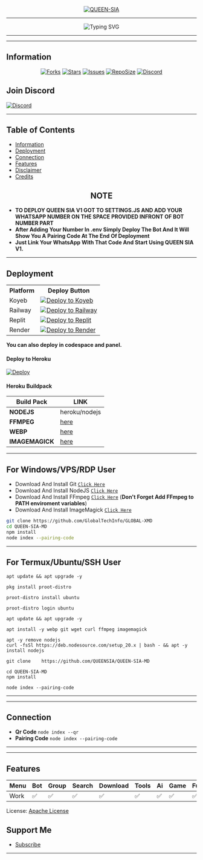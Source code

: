 <p align="center">  
  <a href="https://youtu.be/GKHazA8e2oQ">
    <img alt="QUEEN-SIA" src="https://files.catbox.moe/tpa8yo.jpg">
  </a>
</p>

----

 <p align="center">
  <img src="https://readme-typing-svg.demolab.com?font=Orbitron&weight=600&size=24&duration=4000&pause=1000&color=FF0000&center=true&vCenter=true&width=500&lines=QUEEN+SIA+V1+WHATSAPP+BOT;MULTI-DEVICE;POWERED+BY+TYLORWHITE+AND+SNAKEEYES;FAST++SECURE++RELIABLE" alt="Typing SVG"/>
</p>

----
----

## Information

<div align="center">
<a href="https://github.com/QUEENSIA/QUEEN-SIA-MD/network/members"><img title="Forks" src="https://img.shields.io/github/forks/QUEENSIA/QUEEN-SIA-MD?label=Forks&color=blue&style=flat-square"></a>
<a href="https://github.com/QUEENSIA/QUEEN-SIA-MD/stargazers"><img title="Stars" src="https://img.shields.io/github/stars/QUEENSIA/QUEEN-SIA-MD?label=Stars&color=yellow&style=flat-square"></a>
<a href="https://github.com/QUEENSIA/QUEEN-SIA-MD/issues"><img title="Issues" src="https://img.shields.io/github/issues/QUEENSIA/QUEEN-SIA-MD?label=Issues&color=success&style=flat-square"></a>
<a href="https://github.com/QUEENSIA/QUEEN-SIA-MD/repo-size"><img title="RepoSize" src="https://img.shields.io/github/repo-size/QUEENSIA/QUEEN-SIA-MD?label=RepoSize&color=success&style=flat-square"></a>
  <a href="https://discord.gg/fZ7MVJM9sq">
  <img title="Join our Discord" src="https://img.shields.io/discord/1391898062494105752?label=Discord&logo=discord&logoColor=white&style=flat-square&color=7289DA" alt="Discord">
</a>
</div>

## Join Discord
[![Discord](https://img.shields.io/badge/Discord-5865F2?style=for-the-badge&logo=discord&logoColor=white)](https://discord.gg/fZ7MVJM9sq)

----

## Table of Contents
- [Information](#information)
- [Deployment](#deployment)
- [Connection](#connection)
- [Features](#features)
- [Disclaimer](#disclaimer)
- [Credits](#credits)

<h2 align="center">  NOTE
</h2>

- **TO DEPLOY QUEEN SIA V1 GOT TO SETTINGS.JS AND ADD YOUR WHATSAPP NUMBER ON THE SPACE PROVIDED INFRONT OF BOT NUMBER PART**
- **After Adding Your Number In .env Simply Deploy The Bot And It Will Show You A Pairing Code At The End Of Deployment**
- **Just Link Your WhatsApp With That Code And Start Using QUEEN SIA V1.**

----

## Deployment
<p align="center">
  <table>
    <tr>
      <th>Platform</th>
      <th>Deploy Button</th>
    </tr>
    <tr>
      <td>Koyeb</td>
      <td>
        <a href="https://app.koyeb.com/services/deploy?type=git&repository=GlobalTechInfo/GLOBAL-XMD&ports=3000">
          <img src="https://img.shields.io/badge/Deploy_to-Koyeb-blueviolet?style=for-the-badge&logo=koyeb&logoColor=white" alt="Deploy to Koyeb">
        </a>
      </td>
    </tr>
    <tr>
      <td>Railway</td>
      <td>
        <a href="https://railway.app/new">
          <img src="https://img.shields.io/badge/Deploy_to-Railway-black?style=for-the-badge&logo=railway&logoColor=white" alt="Deploy to Railway">
        </a>
      </td>
    </tr>
    <tr>
      <td>Replit</td>
      <td>
        <a href="https://repl.it/github/GlobalTechInfo/GLOBAL-XMD">
          <img src="https://img.shields.io/badge/Deploy_to-Replit-orange?style=for-the-badge&logo=replit&logoColor=white" alt="Deploy to Replit">
        </a>
      </td>
    </tr>
    <tr>
      <td>Render</td>
      <td>
        <a href="https://dashboard.render.com/web/new">
          <img src="https://img.shields.io/badge/Deploy_to-Render-brown?style=for-the-badge&logo=render&logoColor=white" alt="Deploy to Render">
        </a>
      </td>
    </tr>
  </table>
</p>

**You can also deploy in codespace and panel.**

#### Deploy to Heroku
[![Deploy](https://www.herokucdn.com/deploy/button.svg)](https://heroku.com/deploy?template=https://github.com/GlobalTechInfo/GLOBAL-XMD)

#### Heroku Buildpack
| Build Pack | LINK |
|--------|--------|
| **NODEJS** | heroku/nodejs |
| **FFMPEG** | [here](https://github.com/jonathanong/heroku-buildpack-ffmpeg-latest) |
| **WEBP** | [here](https://github.com/clhuang/heroku-buildpack-webp-binaries.git) |
| **IMAGEMAGICK** | [here](https://github.com/DuckyTeam/heroku-buildpack-imagemagick) |

----
## For Windows/VPS/RDP User
* Download And Install Git [`Click Here`](https://git-scm.com/downloads)
* Download And Install NodeJS [`Click Here`](https://nodejs.org/en/download)
* Download And Install FFmpeg [`Click Here`](https://ffmpeg.org/download.html) (**Don't Forget Add FFmpeg to PATH enviroment variables**)
* Download And Install ImageMagick [`Click Here`](https://imagemagick.org/script/download.php)

```bash
git clone https://github.com/GlobalTechInfo/GLOBAL-XMD
cd QUEEN-SIA-MD
npm install
node index --pairing-code
```
---

## For Termux/Ubuntu/SSH User
```
apt update && apt upgrade -y
```
```
pkg install proot-distro
```
```
proot-distro install ubuntu
```
```
proot-distro login ubuntu
```
```
apt update && apt upgrade -y
```
```
apt install -y webp git wget curl ffmpeg imagemagick
```
```
apt -y remove nodejs
curl -fsSl https://deb.nodesource.com/setup_20.x | bash - && apt -y install nodejs
```
```
git clone    https://github.com/QUEENSIA/QUEEN-SIA-MD
```
```
cd QUEEN-SIA-MD
npm install
```
```
node index --pairing-code
```

----
----

## Connection

- **Qr Code** `node index --qr`
- **Pairing Code** `node index --pairing-code`
----
----
## Features
| Menu     | Bot | Group | Search | Download | Tools | Ai | Game | Fun | Owner |
| -------- | --- | ----- | ------ | -------- | ----- | -- | ---- | --- | ----- |
| Work     |  ✅  |   ✅   |    ✅    |     ✅     |   ✅   | ✅ |   ✅   |  ✅  |    ✅    |


License: [Apache License](http://www.apache.org/licenses/)

## Support Me
- [Subscribe](https://youtube.com/@queensia-254?si=GJW7mGvjBjKssGmS)

----



